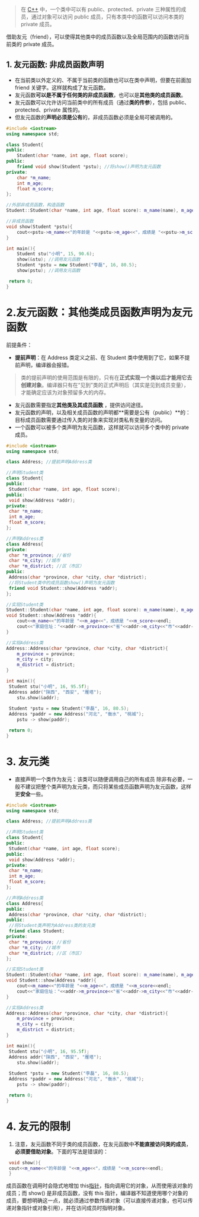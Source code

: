 > 在 [C++](https://link.zhihu.com/?target=http%3A//c.biancheng.net/cplus/) 中，一个类中可以有 public、protected、private 三种属性的成员，通过对象可以访问 public 成员，只有本类中的函数可以访问本类的 private 成员。

借助友元（friend），可以使得其他类中的成员函数以及全局范围内的函数访问当前类的 private 成员。


## 1. 友元函数: 非成员函数声明


* 在当前类以外定义的、不属于当前类的函数也可以在类中声明，但要在前面加 friend 关键字。这样就构成了友元函数。
* 友元函数**可以是不属于任何类的非成员函数**，也可以是**其他类的成员函数**。
* 友元函数可以允许访问当前类中的所有成员（通过**类的传参**），包括 public、protected、private 属性的。
* 但友元函数的**声明必须是公有**的，非成员函数必须是全局可被调用的。

```cpp
#include <iostream>
using namespace std;

class Student{
public:
	Student(char *name, int age, float score);
public:
	friend void show(Student *pstu); //将show()声明为友元函数
private:
	char *m_name;
	int m_age;
	float m_score;
};

//外部非成员函数，构造函数
Student::Student(char *name, int age, float score): m_name(name), m_age(age), m_score(score){ }

//非成员函数
void show(Student *pstu){
    cout<<pstu->m_name<<"的年龄是 "<<pstu->m_age<<"，成绩是 "<<pstu->m_score<<endl;
}

int main(){
	Student stu("小明", 15, 90.6);
	show(&stu); //调用友元函数
	Student *pstu = new Student("李磊", 16, 80.5);
	show(pstu); //调用友元函数

 return 0;
}
```

# 2.友元函数：其他类成员函数声明为友元函数
前提条件：
* **提前声明**：在 Address 类定义之前、在 Student 类中使用到了它，如果不提前声明，编译器会报错。
 >类的提前声明的使用范围是有限的，只有在**正式实现一个类以后才能用它去创建对象**。编译器只有在“见到”类的正式声明后（其实是见到成员变量），才能确定应该为对象预留多大的内存。
* 友元函数需要指定**其他类及其成员函数** ，提供访问途径。
* 友元函数的声明，以及相关成员函数的声明都**需要是公有（public）**的：目标成员函数需要通过传入类的对象来实现对类私有变量的访问。
* 一个函数可以被多个类声明为友元函数，这样就可以访问多个类中的 private 成员。

```cpp
#include <iostream>
using namespace std;

class Address; //提前声明Address类

//声明Student类
class Student{
public:
 Student(char *name, int age, float score);
public:
 void show(Address *addr);
private:
 char *m_name;
 int m_age;
 float m_score;
};

//声明Address类
class Address{
private:
 char *m_province; //省份
 char *m_city; //城市
 char *m_district; //区（市区）
public:
 Address(char *province, char *city, char *district);
 //将Student类中的成员函数show()声明为友元函数
 friend void Student::show(Address *addr);
};

//实现Student类
Student::Student(char *name, int age, float score): m_name(name), m_age(age), m_score(score){ }
void Student::show(Address *addr){
    cout<<m_name<<"的年龄是 "<<m_age<<"，成绩是 "<<m_score<<endl;
    cout<<"家庭住址："<<addr->m_province<<"省"<<addr->m_city<<"市"<<addr->m_district<<"区"<<endl;
}

//实现Address类
Address::Address(char *province, char *city, char *district){
    m_province = province;
    m_city = city;
    m_district = district;
}

int main(){
 Student stu("小明", 16, 95.5f);
 Address addr("陕西", "西安", "雁塔");
    stu.show(&addr);
 
 Student *pstu = new Student("李磊", 16, 80.5);
 Address *paddr = new Address("河北", "衡水", "桃城");
    pstu -> show(paddr);

 return 0;
}
```



# 3. 友元类
* 直接声明一个类作为友元：该类可以随便调用自己的所有成员
除非有必要，一般不建议把整个类声明为友元类，而只将某些成员函数声明为友元函数，这样更**安全**一些。

```cpp
#include <iostream>
using namespace std;

class Address; //提前声明Address类

//声明Student类
class Student{
public:
 Student(char *name, int age, float score);
public:
 void show(Address *addr);
private:
 char *m_name;
 int m_age;
 float m_score;
};

//声明Address类
class Address{
public:
 Address(char *province, char *city, char *district);
public:
 //将Student类声明为Address类的友元类
 friend class Student;
private:
 char *m_province; //省份
 char *m_city; //城市
 char *m_district; //区（市区）
};

//实现Student类
Student::Student(char *name, int age, float score): m_name(name), m_age(age), m_score(score){ }
void Student::show(Address *addr){
    cout<<m_name<<"的年龄是 "<<m_age<<"，成绩是 "<<m_score<<endl;
    cout<<"家庭住址："<<addr->m_province<<"省"<<addr->m_city<<"市"<<addr->m_district<<"区"<<endl;
}

//实现Address类
Address::Address(char *province, char *city, char *district){
    m_province = province;
    m_city = city;
    m_district = district;
}

int main(){
 Student stu("小明", 16, 95.5f);
 Address addr("陕西", "西安", "雁塔");
    stu.show(&addr);
 
 Student *pstu = new Student("李磊", 16, 80.5);
 Address *paddr = new Address("河北", "衡水", "桃城");
    pstu -> show(paddr);

 return 0;
}
```

# 4. 友元的限制
1. 注意，友元函数不同于类的成员函数，在友元函数中**不能直接访问类的成员**，**必须要借助对象**。下面的写法是错误的：

```c++
 void show(){
 cout<<m_name<<"的年龄是 "<<m_age<<"，成绩是 "<<m_score<<endl;
 }
```

成员函数在调用时会隐式地增加 this[指针](https://link.zhihu.com/?target=http%3A//c.biancheng.net/c/80/)，指向调用它的对象，从而使用该对象的成员；而 show() 是非成员函数，没有 this 指针，编译器不知道使用哪个对象的成员，要想明确这一点，就必须通过参数传递对象（可以直接传递对象，也可以传递对象指针或对象引用），并在访问成员时指明对象。